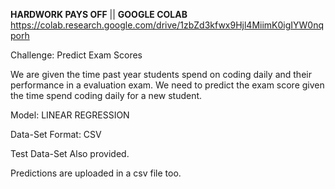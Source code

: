 **HARDWORK PAYS OFF** || **GOOGLE COLAB**
https://colab.research.google.com/drive/1zbZd3kfwx9Hjl4MiimK0igIYW0nqporh

Challenge: Predict Exam Scores 

We are given the time past year students spend on coding daily and their performance in a evaluation exam. We need to predict the exam score given the time spend coding daily for a new student.

Model: LINEAR REGRESSION 

Data-Set Format: CSV 

Test Data-Set Also provided. 

Predictions are uploaded in a csv file too. 
